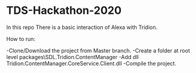 # TDS-Hackathon-2020
In this repo There is a basic interaction of Alexa with Tridion.

How to run:

-Clone/Download the project from Master branch.
-Create a folder at root level packages\SDL.Tridion.ContentManager
-Add dll Tridion.ContentManager.CoreService.Client.dll
-Compile the project.
